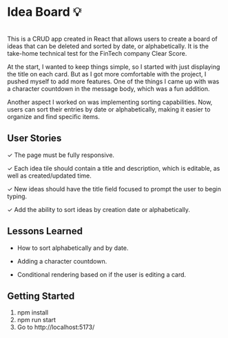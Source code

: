 # Idea Board  :bulb:
<br>
This is a CRUD app created in React that allows users to create a board of ideas that can be deleted and sorted by date, or alphabetically. It is the take-home technical test for the FinTech company Clear Score.

At the start, I wanted to keep things simple, so I started with just displaying the title on each card. But as I got more comfortable with the project, I pushed myself to add more features. One of the things I came up with was a character countdown in the message body, which was a fun addition.

Another aspect I worked on was implementing sorting capabilities. Now, users can sort their entries by date or alphabetically, making it easier to organize and find specific items.

## User Stories
&check;  The page must be fully responsive.

&check;  Each idea tile should contain a title and description, which is editable, as well as created/updated time.

&check;  New ideas should have the title field focused to prompt the user to begin typing.

&check;  Add the ability to sort ideas by creation date or alphabetically.


## Lessons Learned
- How to sort alphabetically and by date.

- Adding a character countdown.

- Conditional rendering based on if the user is editing a card.

## Getting Started

1.  npm install
2.  npm run start
3.  Go to http://localhost:5173/









